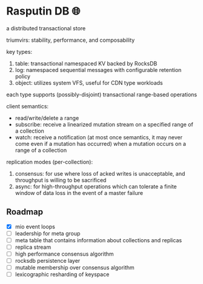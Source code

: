 # Rasputin DB :globe_with_meridians:

a distributed transactional store

triumvirs: stability, performance, and composability

key types:
1. table: transactional namespaced KV backed by RocksDB
2. log: namespaced sequential messages with configurable retention policy
3. object: utilizes system VFS, useful for CDN type workloads

each type supports (possibly-disjoint) transactional range-based operations

client semantics:
* read/write/delete a range
* subscribe: receive a linearized mutation stream on a specified range of a collection
* watch: receive a notification (at most once semantics, it may never come even if a mutation has occurred) when a mutation occurs on a range of a collection

replication modes (per-collection):
1. consensus: for use where loss of acked writes is unacceptable, and throughput is willing to be sacrificed
2. async: for high-throughput operations which can tolerate a finite window of data loss in the event of a master failure

## Roadmap
- [x] mio event loops
- [ ] leadership for meta group
- [ ] meta table that contains information about collections and replicas
- [ ] replica stream
- [ ] high performance consensus algorithm
- [ ] rocksdb persistence layer
- [ ] mutable membership over consensus algorithm
- [ ] lexicographic resharding of keyspace
